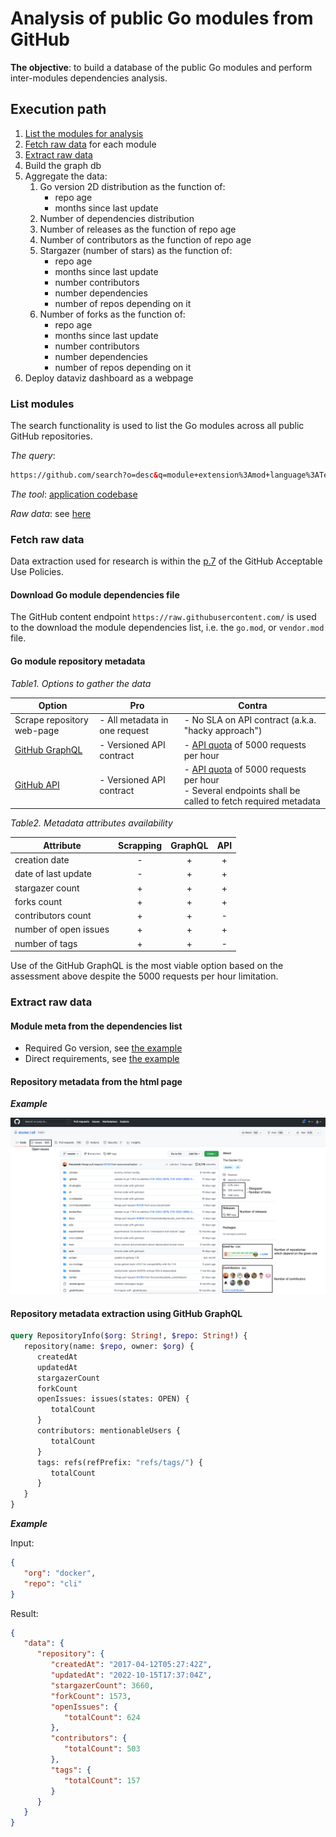 # Analysis of public Go modules from GitHub

**The objective**: to build a database of the public Go modules and perform inter-modules dependencies analysis.

## Execution path

1. [List the modules for analysis](#list-modules)
2. [Fetch raw data](#fetch-raw-data) for each module 
3. [Extract raw data](#extract-raw-data)
4. Build the graph db
5. Aggregate the data: 
   1. Go version 2D distribution as the function of:
      - repo age 
      - months since last update 
   2. Number of dependencies distribution
   3. Number of releases as the function of repo age
   4. Number of contributors as the function of repo age
   5. Stargazer (number of stars) as the function of:
      - repo age
      - months since last update
      - number contributors
      - number dependencies
      - number of repos depending on it
   6. Number of forks as the function of:
      - repo age
      - months since last update
      - number contributors
      - number dependencies
      - number of repos depending on it
6. Deploy dataviz dashboard as a webpage

### List modules

The search functionality is used to list the Go modules across all public GitHub repositories.

_The query_:
```html
https://github.com/search?o=desc&q=module+extension%3Amod+language%3AText&s=indexed&type=Code
```

_The tool_: [application codebase](./app/cmd/fetchsearchresults)

_Raw data_: see [here](./data/list/2022/10/16/html/)

### Fetch raw data

Data extraction used for research is within the [p.7](https://docs.github.com/en/site-policy/acceptable-use-policies/github-acceptable-use-policies#7-information-usage-restrictions) of the GitHub Acceptable Use Policies.

#### Download Go module dependencies file 

The GitHub content endpoint `https://raw.githubusercontent.com/` is used to the download the module dependencies list, i.e. the `go.mod`, or `vendor.mod` file.

#### Go module repository metadata

_Table1. Options to gather the data_

| Option                                               | Pro                           | Contra                                                                                                                                                 |
|------------------------------------------------------|-------------------------------|--------------------------------------------------------------------------------------------------------------------------------------------------------|
| Scrape repository web-page                           | - All metadata in one request | - No SLA on API contract (a.k.a. "hacky approach")                                                                                                     |
| [GitHub GraphQL](https://docs.github.com/en/graphql) | - Versioned API contract      | - [API quota](https://docs.github.com/en/rest/rate-limit) of 5000 requests per hour                                                                    |
| [GitHub API](https://docs.github.com/en/rest)        | - Versioned API contract      | - [API quota](https://docs.github.com/en/rest/rate-limit) of 5000 requests per hour<br/>- Several endpoints shall be called to fetch required metadata |

_Table2. Metadata attributes availability_

| Attribute                                            |  Scrapping  | GraphQL | API |
|------------------------------------------------------|:-----------:|:-------:|:---:|
| creation date                                        |      -      |    +    |  +  |
| date of last update                                  |      -      |    +    |  +  |
| stargazer count                                      |      +      |    +    |  +  |
| forks count                                          |      +      |    +    |  +  |
| contributors count                                   |      +      |    +    |  -  |
| number of open issues                                |      +      |    +    |  +  |
| number of tags                                       |      +      |    +    |  -  |

Use of the GitHub GraphQL is the most viable option based on the assessment above despite the 5000 requests per hour limitation. 

### Extract raw data

#### Module meta from the dependencies list

- Required Go version, see [the example](https://github.com/docker/cli/blob/1d6c6e2367e292950e483e3c8ace142792bca718/vendor.mod#L7)
- Direct requirements, see [the example](https://github.com/docker/cli/blob/1d6c6e2367e292950e483e3c8ace142792bca718/vendor.mod#L9-L44)

#### Repository metadata from the html page

**_Example_**

![github_repository_webpage](fig/github_repository_webpage.png)

#### Repository metadata extraction using GitHub GraphQL

```graphql
query RepositoryInfo($org: String!, $repo: String!) {
   repository(name: $repo, owner: $org) {
      createdAt
      updatedAt
      stargazerCount
      forkCount
      openIssues: issues(states: OPEN) {
         totalCount
      }
      contributors: mentionableUsers {
         totalCount
      }
      tags: refs(refPrefix: "refs/tags/") {
         totalCount
      }
   }
}
```

**_Example_**

Input:
```json
{
   "org": "docker", 
   "repo": "cli"
}
```

Result:
```json
{
   "data": {
      "repository": {
         "createdAt": "2017-04-12T05:27:42Z",
         "updatedAt": "2022-10-15T17:37:04Z",
         "stargazerCount": 3660,
         "forkCount": 1573,
         "openIssues": {
            "totalCount": 624
         },
         "contributors": {
            "totalCount": 503
         },
         "tags": {
            "totalCount": 157
         }
      }
   }
}
```
